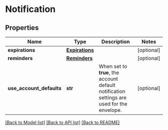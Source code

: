 # Notification

## Properties
Name | Type | Description | Notes
------------ | ------------- | ------------- | -------------
**expirations** | [**Expirations**](Expirations.md) |  | [optional] 
**reminders** | [**Reminders**](Reminders.md) |  | [optional] 
**use_account_defaults** | **str** | When set to **true**, the account default notification settings are used for the envelope. | [optional] 

[[Back to Model list]](../README.md#documentation-for-models) [[Back to API list]](../README.md#documentation-for-api-endpoints) [[Back to README]](../README.md)


